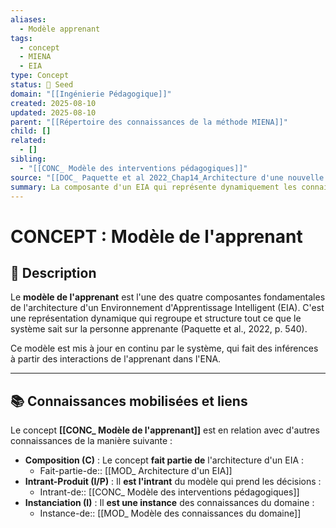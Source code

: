```yaml
---
aliases:
  - Modèle apprenant
tags:
  - concept
  - MIENA
  - EIA
type: Concept
status: 🌱 Seed
domain: "[[Ingénierie Pédagogique]]"
created: 2025-08-10
updated: 2025-08-10
parent: "[[Répertoire des connaissances de la méthode MIENA]]"
child: []
related:
  - []
sibling:
  - "[[CONC_ Modèle des interventions pédagogiques]]"
source: "[[DOC_ Paquette et al 2022_Chap14_Architecture d'une nouvelle méthode d'ingénierie des ENA_ MIENA]]"
summary: La composante d'un EIA qui représente dynamiquement les connaissances, les progrès et les caractéristiques d'un apprenant.
---
```


# CONCEPT : Modèle de l'apprenant

## 📌 Description
Le **modèle de l'apprenant** est l'une des quatre composantes fondamentales de l'architecture d'un Environnement d'Apprentissage Intelligent (EIA). C'est une représentation dynamique qui regroupe et structure tout ce que le système sait sur la personne apprenante (Paquette et al., 2022, p. 540).

Ce modèle est mis à jour en continu par le système, qui fait des inférences à partir des interactions de l'apprenant dans l'ENA.

---
## 📚 Connaissances mobilisées et liens
Le concept **[[CONC_ Modèle de l'apprenant]]** est en relation avec d'autres connaissances de la manière suivante :

- **Composition (C)** : Le concept **fait partie de** l'architecture d'un EIA :
    - Fait-partie-de:: [[MOD_ Architecture d'un EIA]]
- **Intrant-Produit (I/P)** : Il **est l'intrant** du modèle qui prend les décisions :
    - Intrant-de:: [[CONC_ Modèle des interventions pédagogiques]]
- **Instanciation (I)** : Il **est une instance** des connaissances du domaine :
    - Instance-de:: [[MOD_ Modèle des connaissances du domaine]]